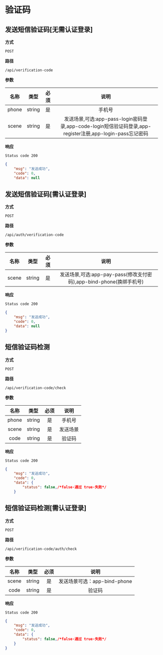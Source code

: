 # 验证码

## 发送短信验证码[无需认证登录]

**方式**

`POST`

**路径**

`/api/verification-code`

**参数**

|  名称  |  类型  | 必须 |                                   说明                                    |
| :----: | :----: | :--: | :-----------------------------------------------------------------------: |
| phone | string |  是  |                  手机号                   |
| scene | string |  是  |                 发送场景,可选:app-pass-login密码登录,app-code-login短信验证码登录,app-register注册,app-login-pass忘记密码                  |

**响应**

`Status code 200`

```json
{
    "msg": "发送成功",
    "code": 0,
    "data": null
```

## 发送短信验证码[需认证登录]

**方式**

`POST`

**路径**

`/api/auth/verification-code`

**参数**

|  名称  |  类型  | 必须 |                                   说明                                    |
| :----: | :----: | :--: | :-----------------------------------------------------------------------: |
| scene | string |  是  |                 发送场景,可选:app-pay-pass(修改支付密码),app-bind-phone(换绑手机号)                 |

**响应**

`Status code 200`

```json
{
    "msg": "发送成功",
    "code": 0,
    "data": null
}
```

## 短信验证码检测

**方式**

`POST`

**路径**

`/api/verification-code/check`

**参数**

|  名称  |  类型  | 必须 |                                   说明                                    |
| :----: | :----: | :--: | :-----------------------------------------------------------------------: |
| phone | string |  是  |                  手机号                   |
| scene | string |  是  |                 发送场景                  |
| code | string |  是  |                 验证码                  |

**响应**

`Status code 200`

```json
{
    "msg": "发送成功",
    "code": 0,
    "data": {
        "status": false,/*false-通过 true-失败*/
    }
```

## 短信验证码检测[需认证登录]

**方式**

`POST`

**路径**

`/api/verification-code/auth/check`

**参数**

|  名称  |  类型  | 必须 |                                   说明                                    |
| :----: | :----: | :--: | :-----------------------------------------------------------------------: |
| scene | string |  是  |                 发送场景可选：app-bind-phone                 |
| code | string |  是  |                 验证码             |

**响应**

`Status code 200`

```json
{
    "msg": "发送成功",
    "code": 0,
    "data": {
        "status": false,/*false-通过 true-失败*/
    }
}
```
